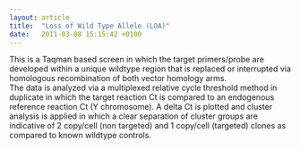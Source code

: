 ```yaml
---
layout: article
title:  "Loss of Wild Type Allele (LOA)"
date:   2011-03-08 15:15:42 +0100
---
```


This is a Taqman based screen in which the target primers/probe are developed within a unique wildtype region that is replaced or interrupted via homologous recombination of both vector homology arms.  
The data is analyzed via a multiplexed relative cycle threshold method in duplicate in which the target reaction Ct is compared to an endogenous reference reaction Ct (Y chromosome).  A delta Ct is plotted and cluster analysis is applied in which a clear separation of cluster groups are indicative of 2 copy/cell (non targeted) and 1 copy/cell (targeted) clones as compared to known wildtype controls.  